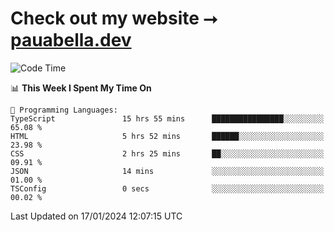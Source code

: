 # Check out my website ⭢ [pauabella.dev](https://pauabella.dev)

<!--START_SECTION:waka-->
![Code Time](http://img.shields.io/badge/Code%20Time-2%2C864%20hrs%2051%20mins-blue)

📊 **This Week I Spent My Time On** 

```text
💬 Programming Languages: 
TypeScript               15 hrs 55 mins      ████████████████░░░░░░░░░   65.08 % 
HTML                     5 hrs 52 mins       ██████░░░░░░░░░░░░░░░░░░░   23.98 % 
CSS                      2 hrs 25 mins       ██░░░░░░░░░░░░░░░░░░░░░░░   09.91 % 
JSON                     14 mins             ░░░░░░░░░░░░░░░░░░░░░░░░░   01.00 % 
TSConfig                 0 secs              ░░░░░░░░░░░░░░░░░░░░░░░░░   00.02 % 
```


 Last Updated on 17/01/2024 12:07:15 UTC
<!--END_SECTION:waka-->
